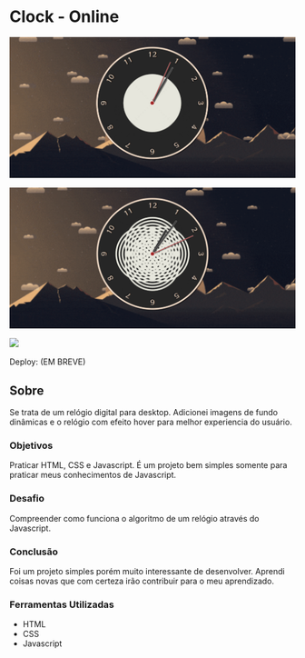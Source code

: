 # Clock - Online

![](.//assets/img/tela1.png)

![](./assets/img/tela2.png)

![](./assets/img/telagif.gif)

Deploy: (EM BREVE)

## Sobre

Se trata de um relógio digital para desktop. Adicionei imagens de fundo dinâmicas e o relógio com efeito hover para melhor experiencia do usuário.
### Objetivos

Praticar HTML, CSS e Javascript. É um projeto bem simples somente para praticar meus conhecimentos de Javascript.

### Desafio

Compreender como funciona o algoritmo de um relógio através do Javascript.

### Conclusão

Foi um projeto simples porém muito interessante de desenvolver. Aprendi coisas novas que com certeza irão contribuir para o meu aprendizado.

### Ferramentas Utilizadas

- HTML
- CSS
- Javascript
